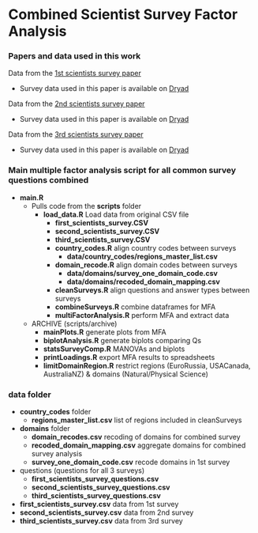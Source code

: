 # Combined Scientist Survey Factor Analysis
### Papers and data used in this work
Data from the [1st scientists survey paper](https://journals.plos.org/plosone/article?id=10.1371/journal.pone.0021101)

  * Survey data used in this paper is available on [Dryad](https://datadryad.org/stash/dataset/doi:10.5061/dryad.6t94p)

Data from the [2nd scientists survey paper](https://journals.plos.org/plosone/article?id=10.1371/journal.pone.0134826)

  * Survey data used in this paper is available on [Dryad](https://datadryad.org/stash/dataset/doi:10.5061/dryad.1ph92)

Data from the [3rd scientists survey paper](https://agupubs.onlinelibrary.wiley.com/doi/abs/10.1029/2018EA000461)

  * Survey data used in this paper is available on [Dryad](https://datadryad.org/stash/dataset/doi:10.5061/dryad.sv6t740)

### Main multiple factor analysis script for all common survey questions combined  
* **main.R**  
  * Pulls code from the **scripts** folder  
     * **load_data.R** Load data from original CSV file  
        * **first_scientists_survey.CSV**  
        * **second_scientists_survey.CSV**  
        * **third_scientists_survey.CSV**  
         * **country_codes.R** align country codes between surveys    
              * **data/country_codes/regions_master_list.csv**  
         * **domain_recode.R** align domain codes between surveys    
              * **data/domains/survey_one_domain_code.csv**  
              * **data/domains/recoded_domain_mapping.csv**  
         * **cleanSurveys.R** align questions and answer types between surveys   
         * **combineSurveys.R** combine dataframes for MFA   
         * **multiFactorAnalysis.R** perform MFA and extract data  
  * ARCHIVE (scripts/archive)  
    * **mainPlots.R** generate plots from MFA   
    * **biplotAnalysis.R** generate biplots comparing Qs   
    * **statsSurveyComp.R** MANOVAs and biplots   
    * **printLoadings.R** export MFA results to spreadsheets
    * **limitDomainRegion.R** restrict regions (EuroRussia, USACanada, AustraliaNZ) & domains (Natural/Physical Science)

### **data** folder  
* **country_codes** folder  
    * **regions_master_list.csv** list of regions included in cleanSurveys  
* **domains** folder   
    * **domain_recodes.csv** recoding of domains for combined survey  
    * **recoded_domain_mapping.csv** aggregate domains for combined survey analysis    
    * **survey_one_domain_code.csv** recode domains in 1st survey  
* questions (questions for all 3 surveys)
    * **first_scientists_survey_questions.csv**
    * **second_scientists_survey_questions.csv**
    * **third_scientists_survey_questions.csv**
* **first_scientists_survey.csv** data from 1st survey  
* **second_scientists_survey.csv** data from 2nd survey  
* **third_scientists_survey.csv** data from 3rd survey  
